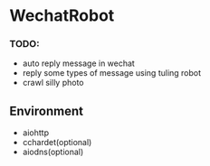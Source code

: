 # WechatRobot
### TODO:
 - auto reply message in wechat
 - reply some types of message using tuling robot
 - crawl silly photo

## Environment
 - aiohttp
 - cchardet(optional)
 - aiodns(optional)